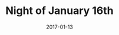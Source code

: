 ---
subheader: 'in collaboration with Windmill Chinese Drama Club

  written by Ayn Rand, translated by Qi Zheng

  directed by Qi Zheng'
description: "<p class=\"clear\" dir=\"ltr\">\n<span id=\"docs-internal-guid-f21c4645-08b9-5e08-1ffd-4f50cf4f4934\"\
  ><span>On January 16th, 1934, near midnight, the body of a man came hurtling down\
  \ and crashed at the foot of the Faulkner Building in Manhattan. What happened on\
  \ that fateful night that led to a business tycoon's tragic death? In this murder\
  \ mystery, you will attend a court hearing in 1930's, ponder contradicting testimonies,\
  \ and join us in a jury that delivers the verdict of a century. 80 years after the\
  \ play's Broadway debut, Windmill Drama revitalizes this Ayn Rand play's original\
  \ splendor in Mandarin Chinese, offering the audience a theatre experience like\
  \ no other. </span><em><span>The performance is in Mandarin Chinese with detailed\
  \ English synopsis provided. Everyone is welcome. \_</span></em></span></p>"
slug: night-january-16th
title: Night of January 16th
layout: show-info
quarter: spring
year: 2017
season: 2016-2017 Shows
date: 2017-01-13

---